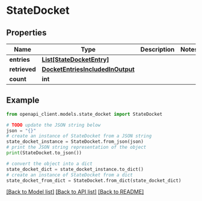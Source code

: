 # StateDocket


## Properties

Name | Type | Description | Notes
------------ | ------------- | ------------- | -------------
**entries** | [**List[StateDocketEntry]**](StateDocketEntry.md) |  | 
**retrieved** | [**DocketEntriesIncludedInOutput**](DocketEntriesIncludedInOutput.md) |  | 
**count** | **int** |  | 

## Example

```python
from openapi_client.models.state_docket import StateDocket

# TODO update the JSON string below
json = "{}"
# create an instance of StateDocket from a JSON string
state_docket_instance = StateDocket.from_json(json)
# print the JSON string representation of the object
print(StateDocket.to_json())

# convert the object into a dict
state_docket_dict = state_docket_instance.to_dict()
# create an instance of StateDocket from a dict
state_docket_from_dict = StateDocket.from_dict(state_docket_dict)
```
[[Back to Model list]](../README.md#documentation-for-models) [[Back to API list]](../README.md#documentation-for-api-endpoints) [[Back to README]](../README.md)


